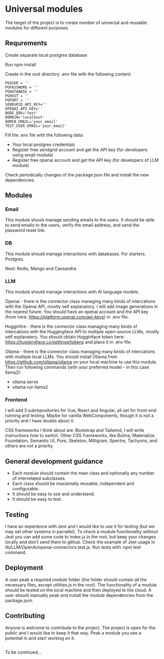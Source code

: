 # Universal modules

The target of the project is to create number of universal and reusable modules for different purposes.

## Requrements
Create separate local postgres database

Run npm install

Create in the root directory .env file with the following content:
```
PGUSER = ''
PGPASSWORD = ''
PGDATABASE = ''
PGHOST = ''
PGPORT = '' 
SENDGRID_API_KEY=''
OPENAI_API_KEY=''
NODE_ENV='test'
DOMAIN='localhost'
ADMIN_EMAIL='your_email'
TEST_USER_EMAIL='your_email'

```

Fill the .env file with the following data:
* Your local postgres credentials
* Register free sendgrid account and get the API key (for developers using email module)
* Register free openai account and get the API key (for developers of LLM module)

Check periodically changes of the package.json file and install the new dependencies.

## Modules

### Email

This module shouls manage sending emails to the users. It should be able to send emails to the users, verify the email address, and send the password reset link.


### DB

This module should manage interactions with databases. For starters: Postgres. 

Next: Redis, Mango and Cassandra.

### LLM

This module should manage interactions with AI language models:

Openai  - there is the connector class managing many kinds of intercations with the Openai API, mostly self explanatory. 
I will add image generations in the nearest future. You should have an openai account and the API key (from here: https://platform.openai.com/api-keys) in .env file.

Hugginfce - there is the connector class managing many kinds of intercations with the Huggingface API to multiple open-source LLMs, mostly self explanatory.
You should obtain Hugginface token here: https://huggingface.co/settings/tokens and place it in .env file.

Ollama -  there is the connector class managing many kinds of intercations with multiple local LLMs. 
You should install Ollama from https://github.com/ollama/ollama on your local machine to use this module. Then run following commands (with your preferred model - in this case llama2):

* ollama serve
* ollama run llama2
### Frontend

I will add 3 subrepositories for Vue, React and Angular, all set for front-end running and testing. 
Maybe for vanilla WebComponents, though it is not a priority and I have doubts about it.

CSS frameworks I think about are: Bootstrap and Tailwind, I will write instructions how to switch.
Other CSS frameworks, like Bulma, Materialize, Foundation, Semantic UI, Pure, Skeleton, Milligram, Spectre, Tachyons, and others are not a priority.

## General development guidance

* Each module should contain the main class and optionally any number of interrelated subclasses.
* Each class should be maxiamally reusable, independent and configurable.
* It should be easy to use and understand. 
* It should be easy to test.

## Testing

I have an experience with Jest and I would like to use it for testing (but we may set other systems in parrallel). 
To check a module functionality without Jest you can add some code to index.js in the root, but keep your changes locally and don't send them to github.
Check the example of Jest usage in lib/LLM/OpenAi/openai-connectors.test.js.
Run tests with: npm test command.


## Deployment

A user peak a required module folder (the folder should contain all the necessary files, except utilities.js in the root).
The functionality of a module should be tested on the local machine and then deployed to the cloud.
A user should manually peak and install the module dependencies from the package.json.

## Contributing

Anyone is welcome to contribute to the project. The project is open for the public and I would like to keep it that way. 
Peak a module you see a potential in and start working on it.

## 

To be continued...
